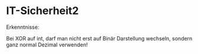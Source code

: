 IT-Sicherheit2
==============

Erkenntnisse:

Bei XOR auf int, darf man nicht erst auf Binär Darstellung wechseln, sondern ganz normal Dezimal verwenden!
